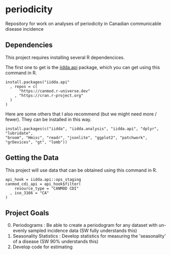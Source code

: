 # periodicity
Repository for work on analyses of periodicity in Canadian communicable disease incidence

## Dependencies

This project requires installing several R dependencices.

The first one to get is the [iidda.api](https://canmod.github.io/iidda-tools/iidda.api) package, which you can get using this command in R.

```
install.packages("iidda.api"
  , repos = c(
      "https://canmod.r-universe.dev"
    , "https://cran.r-project.org"
  )
)
```

Here are some others that I also recommend (but we might need more / fewer).  They can be installed in this way.

```
install.packages(c("iidda", "iidda.analysis", "iidda.api", "dplyr", "lubridate", 
"broom", "Hmisc", "readr", "jsonlite", "ggplot2", "patchwork", 
"grDevices", "gt", "lomb"))
```

## Getting the Data

This project will use data that can be obtained using this command in R.

```
api_hook = iidda.api::ops_staging
canmod_cdi_api = api_hook$filter(
    resource_type = "CANMOD CDI"
  , iso_3166 = "CA"
)
```




## Project Goals

0. Periodograms : Be able to create a periodogram for any dataset with un-evenly sampled incidence data (SW fully understands this)
1. Seasonality Statistics : Develop statistics for measuring the 'seasonality' of a disease (SW 90% understands this)
2. Develop code for estimating 
